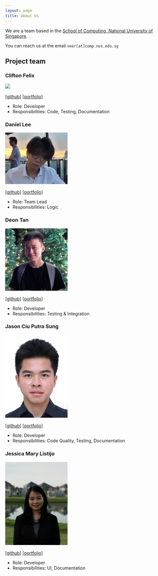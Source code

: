 ```yaml
---
layout: page
title: About Us
---
```


We are a team based in the [School of Computing, National University of Singapore](http://www.comp.nus.edu.sg).

You can reach us at the email `seer[at]comp.nus.edu.sg`

## Project team

### Clifton Felix

<img src="images/cliftonfelix.png" width="200px">

[[github](https://www.github.com/cliftonfelix)]
[[portfolio](team/cliftonfelix.md)]

* Role: Developer
* Responsibilities: Code, Testing, Documentation


### Daniel Lee

<img src="images/lulucopter.png" width="200px">

[[github](http://github.com/lulucopter)]
[[portfolio](team/lulucopter.md)]

* Role: Team Lead
* Responsibilities: Logic

### Deon Tan

<img src="images/deon.png" width="200px">

[[github](http://github.com/deeyonn)]
[[portfolio](team/deon.md)]

* Role: Developer
* Responsibilities: Testing & Integration

### Jason Ciu Putra Sung

<img src="images/jasoncp14.png" width="200px">

[[github](http://github.com/jasoncp14)]
[[portfolio](team/jasoncp14.md)]

* Role: Developer
* Responsibilities: Code Quality, Testing, Documentation

### Jessica Mary Listijo

<img src="images/maryjess.png" width="200px">

[[github](http://github.com/maryjess)]
[[portfolio](team/maryjess.md)]

* Role: Developer
* Responsibilities: UI, Documentation
